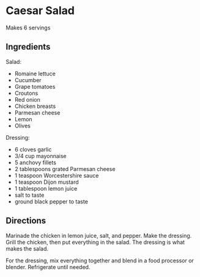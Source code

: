 # Caesar Salad

Makes 6 servings

## Ingredients

Salad:
* Romaine lettuce
* Cucumber
* Grape tomatoes
* Croutons
* Red onion
* Chicken breasts
* Parmesan cheese
* Lemon
* Olives

Dressing:
* 6 cloves garlic
* 3/4 cup mayonnaise
* 5 anchovy fillets
* 2 tablespoons grated Parmesan cheese
* 1 teaspoon Worcestershire sauce
* 1 teaspoon Dijon mustard
* 1 tablespoon lemon juice
* salt to taste
* ground black pepper to taste

## Directions

Marinade the chicken in lemon juice, salt, and pepper.  Make the dressing.  Grill the chicken, then put everything in the salad.  The dressing is what makes the salad.

For the dressing, mix everything together and blend in a food processor or blender.  Refrigerate until needed.

